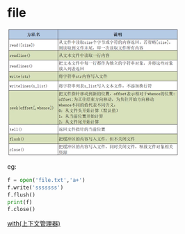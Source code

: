 # file

<img src="file.assets/image-20210522183351957.png" alt="image-20210522183351957" style="zoom:50%;" />

eg:

```python
f = open('file.txt','a+')
f.write('sssssss')
f.flush()
print(f)
f.close()
```

[with(上下文管理器)](with.md)